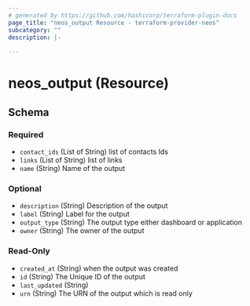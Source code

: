 ```yaml
---
# generated by https://github.com/hashicorp/terraform-plugin-docs
page_title: "neos_output Resource - terraform-provider-neos"
subcategory: ""
description: |-
  
---
```


# neos_output (Resource)





<!-- schema generated by tfplugindocs -->
## Schema

### Required

- `contact_ids` (List of String) list of contacts Ids
- `links` (List of String) list of links
- `name` (String) Name of the output

### Optional

- `description` (String) Description of the output
- `label` (String) Label for the output
- `output_type` (String) The output type either dashboard or application
- `owner` (String) The owner of the output

### Read-Only

- `created_at` (String) when the output was created
- `id` (String) The Unique ID of the output
- `last_updated` (String)
- `urn` (String) The URN of the output which is read only
